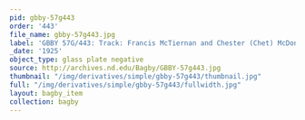 ```yaml
---
pid: gbby-57g443
order: '443'
file_name: gbby-57g443.jpg
label: 'GBBY 57G/443: Track: Francis McTiernan and Chester (Chet) McDonald - 1925'
_date: '1925'
object_type: glass plate negative
source: http://archives.nd.edu/Bagby/GBBY-57g443.jpg
thumbnail: "/img/derivatives/simple/gbby-57g443/thumbnail.jpg"
full: "/img/derivatives/simple/gbby-57g443/fullwidth.jpg"
layout: bagby_item
collection: bagby
---
```

